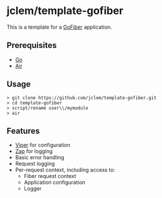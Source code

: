 # jclem/template-gofiber

This is a template for a [GoFiber](https://gofiber.io/) application.

## Prerequisites

- [Go](https://golang.org/)
- [Air](https://github.com/cosmtrek/air)

## Usage

```shell
> git clone https://github.com/jclem/template-gofiber.git
> cd template-gofiber
> script/rename user\\/mymodule
> air
```

## Features

- [Viper](https://github.com/spf13/viper) for configuration
- [Zap](https://github.com/uber-go/zap) for logging
- Basic error handling
- Request logging
- Per-request context, including access to:
  - Fiber request context
  - Application configuration
  - Logger